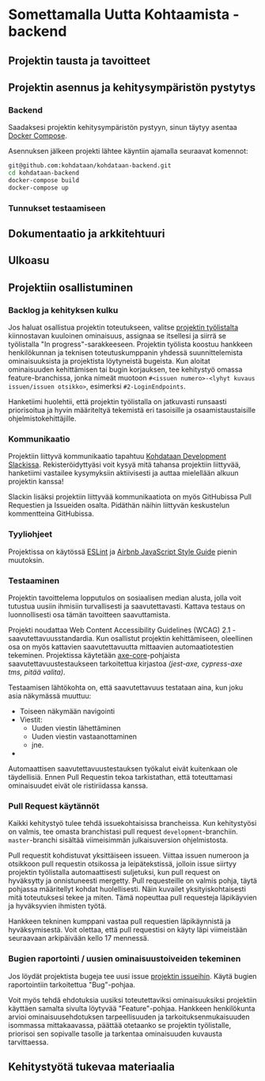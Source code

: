 # Somettamalla Uutta Kohtaamista -backend

## Projektin tausta ja tavoitteet

## Projektin asennus ja kehitysympäristön pystytys

### Backend

Saadaksesi projektin kehitysympäristön pystyyn, sinun täytyy asentaa [Docker Compose](https://docs.docker.com/compose/install/).

Asennuksen jälkeen projekti lähtee käyntiin ajamalla seuraavat komennot:

```bash
git@github.com:kohdataan/kohdataan-backend.git
cd kohdataan-backend
docker-compose build
docker-compose up
```

### Tunnukset testaamiseen

## Dokumentaatio ja arkkitehtuuri

## Ulkoasu

## Projektiin osallistuminen

### Backlog ja kehityksen kulku

Jos haluat osallistua projektin toteutukseen, valitse [projektin työlistalta](https://github.com/orgs/kohdataan/projects/1) kiinnostavan kuuloinen ominaisuus, assignaa se itsellesi ja siirrä se työlistalla "In progress"-sarakkeeseen. Projektin työlista koostuu hankkeen henkilökunnan ja teknisen toteutuskumppanin yhdessä suunnittelemista ominaisuuksista ja projektista löytyneistä bugeista. Kun aloitat ominaisuuden kehittämisen tai bugin korjauksen, tee kehitystyö omassa feature-branchissa, jonka nimeät muotoon `#<issuen numero>-<lyhyt kuvaus issuen/issuen otsikko>`, esimerksi `#2-LoginEndpoints`.

Hanketiimi huolehtii, että projektin työlistalla on jatkuvasti runsaasti priorisoitua ja hyvin määriteltyä tekemistä eri tasoisille ja osaamistaustaisille ohjelmistokehittäjille.

### Kommunikaatio

Projektiin liittyvä kommunikaatio tapahtuu [Kohdataan Development Slackissa](https://kohdataan-dev.slack.com/). Rekisteröidyttyäsi voit kysyä mitä tahansa projektiin liittyvää, hanketiimi vastailee kysymyksiin aktiivisesti ja auttaa mielellään alkuun projektin kanssa!

Slackin lisäksi projektiin liittyvää kommunikaatiota on myös GitHubissa Pull Requestien ja Issueiden osalta. Pidäthän näihin liittyvän keskustelun kommentteina GitHubissa.

### Tyyliohjeet

Projektissa on käytössä [ESLint](https://github.com/eslint/eslint) ja [Airbnb JavaScript Style Guide](https://github.com/airbnb/javascript) pienin muutoksin. 

### Testaaminen

Projektin tavoittelema lopputulos on sosiaalisen median alusta, jolla voit tutustua uusiin ihmisiin turvallisesti ja saavutettavasti. Kattava testaus on luonnollisesti osa tämän tavoitteen saavuttamista.

Projekti noudattaa Web Content Accessibility Guidelines (WCAG) 2.1 -saavutettavuusstandardia. Kun osallistut projektin kehittämiseen, oleellinen osa on myös kattavien saavutettavuutta mittaavien automaatiotestien tekeminen. Projektissa käytetään [axe-core](https://github.com/dequelabs/axe-core)-pohjaista saavutettavuustestaukseen tarkoitettua kirjastoa *(jest-axe, cypress-axe tms, pitää valita)*.

Testaamisen lähtökohta on, että saavutettavuus testataan aina, kun joku asia näkymässä muuttuu: 

* Toiseen näkymään navigointi
* Viestit:
  * Uuden viestin lähettäminen
  * Uuden viestin vastaanottaminen
  * jne.
* 

Automaattisen saavutettavuustestauksen työkalut eivät kuitenkaan ole täydellisiä. Ennen Pull Requestin tekoa tarkistathan, että toteuttamasi ominaisuudet eivät ole ristiriidassa <insert sopiva saavutettavuuden checklist> kanssa.

### Pull Request käytännöt

Kaikki kehitystyö tulee tehdä issuekohtaisissa brancheissa. Kun kehitystyösi on valmis, tee omasta branchistasi pull request `development`-branchiin. `master`-branchi sisältää viimeisimmän julkaisuversion ohjelmistosta.

Pull requestit kohdistuvat yksittäiseen issueen. Viittaa issuen numeroon ja otsikkoon pull requestin otsikossa ja leipätekstissä, jolloin issue siirtyy projektin työlistalla automaattisesti suljetuksi, kun pull request on hyväksytty ja onnistuneesti mergetty. Pull requesteille on valmis pohja, täytä pohjassa määritellyt kohdat huolellisesti. Näin kuvailet yksityiskohtaisesti mitä toteutuksesi tekee ja miten. Tämä nopeuttaa pull requesteja läpikäyvien ja hyväksyvien ihmisten työtä.

Hankkeen tekninen kumppani vastaa pull requestien läpikäynnistä ja hyväksymisestä. Voit olettaa, että pull requestisi on käyty läpi viimeistään seuraavaan arkipäivään kello 17 mennessä.

### Bugien raportointi / uusien ominaisuustoiveiden tekeminen

Jos löydät projektista bugeja tee uusi issue [projektin issueihin](https://github.com/kohdataan/kohdataan-backend/issues/new/choose). Käytä bugien raportointiin tarkoitettua "Bug"-pohjaa.

Voit myös tehdä ehdotuksia uusiksi toteutettaviksi ominaisuuksiksi projektiin käyttäen samalta sivulta löytyvää "Feature"-pohjaa. Hankkeen henkilökunta arvioi ominaisuusehdotuksen tarpeellisuuden ja tarkoituksenmukaisuuden isommassa mittakaavassa, päättää otetaanko se projektin työlistalle, priorisoi sen sopivalle tasolle ja tarkentaa ominaisuuden kuvausta tarvittaessa.

## Kehitystyötä tukevaa materiaalia

